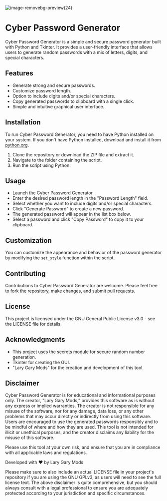 
![image-removebg-preview(24)](https://github.com/hollywoodiownu/CyberGen2.1/assets/73688953/ba8ac503-bba4-48ea-8586-bcecf5181cec)

# Cyber Password Generator

Cyber Password Generator is a simple and secure password generator built with Python and Tkinter. It provides a user-friendly interface that allows users to generate random passwords with a mix of letters, digits, and special characters.

## Features

- Generate strong and secure passwords.
- Customize password length.
- Option to include digits and/or special characters.
- Copy generated passwords to clipboard with a single click.
- Simple and intuitive graphical user interface.

## Installation

To run Cyber Password Generator, you need to have Python installed on your system. If you don't have Python installed, download and install it from [python.org](https://www.python.org/).

1. Clone the repository or download the ZIP file and extract it.
2. Navigate to the folder containing the script.
3. Run the script using Python:


## Usage

- Launch the Cyber Password Generator.
- Enter the desired password length in the "Password Length" field.
- Select whether you want to include digits and/or special characters.
- Click "Generate Password" to create a new password.
- The generated password will appear in the list box below.
- Select a password and click "Copy Password" to copy it to your clipboard.

## Customization

You can customize the appearance and behavior of the password generator by modifying the `set_style` function within the script.

## Contributing

Contributions to Cyber Password Generator are welcome. Please feel free to fork the repository, make changes, and submit pull requests.

## License

This project is licensed under the GNU General Public License v3.0 - see the LICENSE file for details.

## Acknowledgments

- This project uses the secrets module for secure random number generation.
- Tkinter for creating the GUI.
- "Lary Gary Mods" for the creation and development of this tool.

## Disclaimer

Cyber Password Generator is for educational and informational purposes only. The creator, "Lary Gary Mods," provides this software as is without any express or implied warranties. The creator is not responsible for any misuse of the software, nor for any damage, data loss, or any other problems that may occur directly or indirectly from using this software. Users are encouraged to use the generated passwords responsibly and to be mindful of where and how they are used. This tool is not intended for illicit or unethical purposes, and the creator disclaims any liability for the misuse of this software.

Please use this tool at your own risk, and ensure that you are in compliance with all applicable laws and regulations.

Developed with ❤ by Lary Gary Mods

Please make sure to also include an actual LICENSE file in your project's repository if you are using the GNU GPLv3, as users will need to see the full license text. The above disclaimer is quite comprehensive, but you should always consult with a legal professional to ensure you are adequately protected according to your jurisdiction and specific circumstances.

